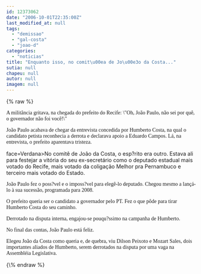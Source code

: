 ```yaml
---
id: 12373062
date: "2006-10-01T22:35:00Z"
last_modified_at: null
tags:
  - "demissao"
  - "gal-costa"
  - "joao-d"
categories:
  - "noticias"
title: "Enquanto isso, no comit\u00ea de Jo\u00e3o da Costa..."
sutia: null
chapeu: null
autor: null
imagem: null
---
```

{\% raw %}
<p><P><FONT face=Verdana>A militância gritava, na chegada do prefeito do Recife: \"Oh, João Paulo, não sei por quê, o governador não foi você!\"</FONT></P></p>
<p><P><FONT face=Verdana>João Paulo acabava de chegar da entrevista concedida por Humberto Costa, na qual o candidato petista reconhecia a derrota e declarava apoio a Eduardo Campos. Lá, na entrevista, o prefeito aparentava tristeza.</FONT></P></p>
<p><P><FONT</p>
<p> face=Verdana>No comitê de João da Costa, o esp?rito era outro. Estava ali para festejar a vitória do seu ex-secretário como o deputado estadual mais votado do Recife, mais votado da coligação Melhor pra Pernambuco e terceiro mais votado do Estado.</FONT></P></p>
<p><P><FONT face=Verdana>João Paulo fez o poss?vel e o imposs?vel para elegê-lo deputado. Chegou mesmo a lançá-lo à sua sucessão, programada para 2008.</FONT></P></p>
<p><P><FONT face=Verdana>O prefeito queria ser o candidato a governador pelo PT. Fez o que pôde para tirar Humberto Costa do seu caminho. </FONT></P></p>
<p><P><FONT face=Verdana>Derrotado na disputa interna, engajou-se pouqu?ssimo na campanha de Humberto.</FONT></P></p>
<p><P><FONT face=Verdana>No final das contas, João Paulo está feliz. </FONT></P></p>
<p><P><FONT face=Verdana>Elegeu João da Costa como queria e, de quebra, viu Dilson Peixoto e Mozart Sales, dois importantes aliados de Humberto, serem derrotados na disputa por uma vaga na Assembléia Legislativa.</FONT></P> </p>
{\% endraw %}